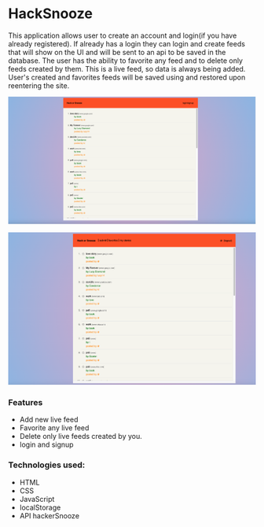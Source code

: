 # HackSnooze

This application allows user to create an account and login(if you have already registered). If already has a login they can login and create feeds that will show on the UI and will be sent to an api to be saved in the database. The user has the ability to favorite any feed and to delete only feeds created by them. This is a live feed, so data is always being added. User's created and favorites feeds will be saved using and restored upon reentering the site. 

![Model](hacking.png)

![Model](hacking2.png)
### Features
* Add new live feed
* Favorite any live feed
* Delete only live feeds created by you.
* login and signup

### Technologies used:
* HTML
* CSS
* JavaScript
* localStorage
* API hackerSnooze
